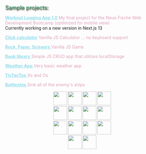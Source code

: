 <section>
  
    
<span style="font-size: 18px; color:#249E6F; text-shadow: 2px 2px 3px #45150C">Sample projects:</span>
<div>

<a style="color: #91DBEB" href="https://flexflow.vercel.app/" target="_blank"><b>Workout Logging App 1.0</b></a><span style="color: #DEA0B9"> My final project for the Neue Fische Web Development Bootcamp (optimized for mobile view)</span>
<br>
<span>Currently working on a new version in Next.js 13</span>

<a style="color: #91DBEB" href="https://doctype-melvin.github.io/calculator/" target="_blank"><b>Click calculator</b></a><span style="color: #DEA0B9"> Vanilla JS Calculator ... no keyboard support</span>

<a style="color: #91DBEB" href="https://doctype-melvin.github.io/rock-paper-scissors/" target="_blank"><b>Rock, Paper, Scissors</b> </a><span style="color: #DEA0B9">Vanilla JS Game</span>

<a style="color: #91DBEB" href="https://doctype-melvin.github.io/the-library/"><b>Book library</b> </a><span style="color: #DEA0B9">Simple JS CRUD app that utilizes localStorage</span>

<a style="color: #91DBEB" href="https://doctype-melvin.github.io/weather-app/"><b>Weather App</b> </a><span style="color: #DEA0B9">Very basic weather app</span>

<a style="color: #91DBEB" href="https://doctype-melvin.github.io/tic-tac-toe/"><b>TicTacToe</b> </a><span style="color: #DEA0B9">Xs and Os</span>

<a style="color: #91DBEB" href="https://doctype-melvin.github.io/battleship/"><b>Battleship</b> </a><span style="color: #DEA0B9">Sink all of the enemy's ships
</span>

</div>
</section>
<div style="text-align:center; font-size:20px;color:#249E6F; text-shadow: 2px 2px 3px #45150C; margin-bottom:10px"></div>
<div style="display:flex; flex-wrap:wrap; justify-content: center; gap:3px; max-width: 200px; margin-left: auto; margin-right:auto; margin-bottom:15px">
<img src="https://cdn.jsdelivr.net/gh/devicons/devicon/icons/html5/html5-plain-wordmark.svg" width="45px"/>
<img src="https://cdn.jsdelivr.net/gh/devicons/devicon/icons/css3/css3-plain-wordmark.svg" width="45px"/>
<img src="https://cdn.jsdelivr.net/gh/devicons/devicon/icons/javascript/javascript-plain.svg" width="45px"/>
<img src="https://cdn.jsdelivr.net/gh/devicons/devicon/icons/react/react-original-wordmark.svg" width="45px"/>
<img src="https://cdn.jsdelivr.net/gh/devicons/devicon/icons/nextjs/nextjs-original-wordmark.svg" width="45px" />
<img src="https://cdn.jsdelivr.net/gh/devicons/devicon/icons/mongodb/mongodb-plain-wordmark.svg" width="45px"/>
<img src="https://cdn.jsdelivr.net/gh/devicons/devicon/icons/webpack/webpack-plain.svg" width="45px"/>
<img src="https://cdn.jsdelivr.net/gh/devicons/devicon/icons/git/git-plain-wordmark.svg" width="45px"/>

<img src="https://cdn.jsdelivr.net/gh/devicons/devicon/icons/github/github-original.svg" width="45px"/>
<img src="https://cdn.jsdelivr.net/gh/devicons/devicon/icons/nodejs/nodejs-original.svg" width="45px"/>
<img src="https://cdn.jsdelivr.net/gh/devicons/devicon/icons/jest/jest-plain.svg" width="45px"/>
<img src="https://cdn.jsdelivr.net/gh/devicons/devicon/icons/vscode/vscode-original-wordmark.svg" width="45px"/>
<img src="https://cdn.jsdelivr.net/gh/devicons/devicon/icons/linux/linux-original.svg" width="45px"/>
<img src="https://cdn.jsdelivr.net/gh/devicons/devicon/icons/firebase/firebase-plain-wordmark.svg" width="45px"/>


</div>
<section style="display:flex; flex-direction:column; align-items:center">
    
<div style="text-align:center; font-size:20px;color:#249E6F; text-shadow: 2px 2px 3px #45150C; margin-bottom:50px">

</div>
</section>
